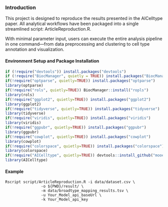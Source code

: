### Introduction

This project is designed to reproduce the results presented in the AICelltype paper.
All analytical workflows have been packaged into a single streamlined script: ArticleReproduction.R.

With minimal parameter input, users can execute the entire analysis pipeline in one command—from data preprocessing and clustering to cell type annotation and visualization.

#### Environment Setup and Package Installation

```R
if (!require("devtools")) install.packages("devtools")
if (!require("BiocManager", quietly = TRUE)) install.packages("BiocManager")
if(!require("optparse", quietly=TRUE)) install.packages("optparse")
library(optparse)
if(!require("rols", quietly=TRUE)) BiocManager::install("ropls")
library(rols)
if(!require("ggplot2", quietly=TRUE)) install.packages("ggplot2")
library(ggplot2)
if(!require("tidyverse", quietly=TRUE)) install.packages("tidyverse")
library(tidyverse)
if(!require("viridis", quietly=TRUE)) install.packages("viridis")
library(viridis)
if(!require("ggpubr", quietly=TRUE)) install.packages("ggpubr")
library(ggpubr)
if(!require("cowplot", quietly=TRUE)) install.packages("cowplot")
library(cowplot)
if(!require("colorspace", quietly=TRUE)) install.packages("colorspace")
library(colorspace)
if(!require("AICelltype", quietly=TRUE)) devtools::install_github("mooerccx/AICelltype")
library(AICelltype)
```






#### Example


```shell
Rscript script/ArticleReproduction.R -i data/dataset.csv \
				-o ${PWD}/result/ \
				-m data/broadtype_mapping_results.tsv \
				-u Your_Model_api_baseUrl \
				-k Your_Model_api_key
```



